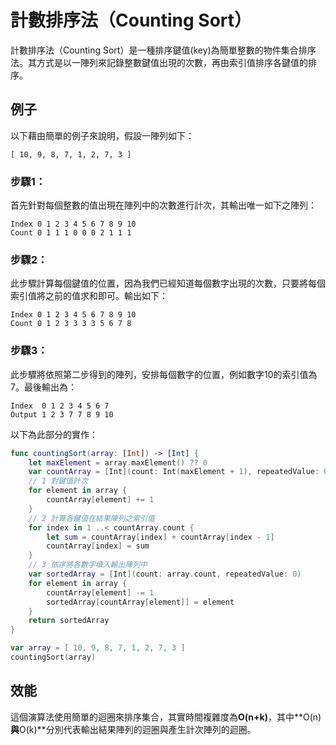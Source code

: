 # 計數排序法（Counting Sort）

計數排序法（Counting Sort）是一種排序鍵值(key)為簡單整數的物件集合排序法。其方式是以一陣列來記錄整數鍵值出現的次數，再由索引值排序各鍵值的排序。

## 例子

以下藉由簡單的例子來說明，假設一陣列如下：

	[ 10, 9, 8, 7, 1, 2, 7, 3 ]

### 步驟1：

首先針對每個整數的值出現在陣列中的次數進行計次，其輸出唯一如下之陣列：

	Index 0 1 2 3 4 5 6 7 8 9 10
	Count 0 1 1 1 0 0 0 2 1 1 1

### 步驟2：

此步驟計算每個鍵值的位置，因為我們已經知道每個數字出現的次數，只要將每個索引值將之前的值求和即可。輸出如下：

	Index 0 1 2 3 4 5 6 7 8 9 10
	Count 0 1 2 3 3 3 3 5 6 7 8

### 步驟3：

此步驟將依照第二步得到的陣列，安排每個數字的位置，例如數字10的索引值為7。最後輸出為：

	Index  0 1 2 3 4 5 6 7
	Output 1 2 3 7 7 8 9 10

以下為此部分的實作：

```swift
func countingSort(array: [Int]) -> [Int] {
	let maxElement = array.maxElement() ?? 0
	var countArray = [Int](count: Int(maxElement + 1), repeatedValue: 0)
	// 1 對鍵值計次
	for element in array {
		countArray[element] += 1
	}
	// 2 計算各鍵值在結果陣列之索引值
	for index in 1 ..< countArray.count {
		let sum = countArray[index] + countArray[index - 1]
		countArray[index] = sum
	}
	// 3 依序將各數字填入輸出陣列中
	var sortedArray = [Int](count: array.count, repeatedValue: 0)
	for element in array {
		countArray[element] -= 1
		sortedArray[countArray[element]] = element
	}
	return sortedArray
}

var array = [ 10, 9, 8, 7, 1, 2, 7, 3 ]
countingSort(array)
```

## 效能

這個演算法使用簡單的迴圈來排序集合，其實時間複雜度為**O(n+k)**，其中**O(n)**與**O(k)**分別代表輸出結果陣列的迴圈與產生計次陣列的迴圈。

